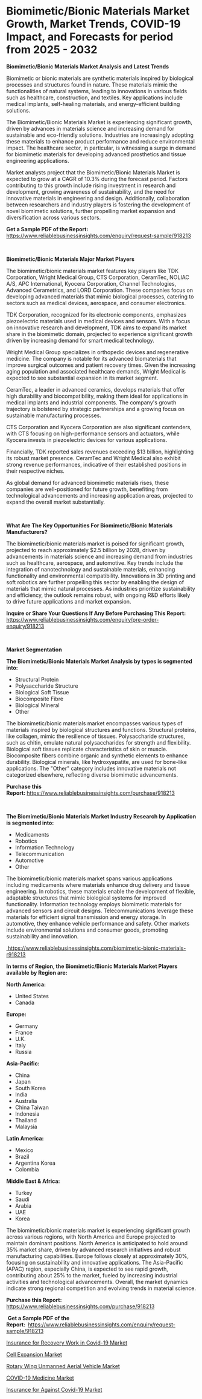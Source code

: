 <p><h1>Biomimetic/Bionic Materials Market Growth, Market Trends, COVID-19 Impact, and Forecasts for period from 2025 - 2032</h1></p><p><strong>Biomimetic/Bionic Materials Market Analysis and Latest Trends</strong></p>
<p><p>Biomimetic or bionic materials are synthetic materials inspired by biological processes and structures found in nature. These materials mimic the functionalities of natural systems, leading to innovations in various fields such as healthcare, construction, and textiles. Key applications include medical implants, self-healing materials, and energy-efficient building solutions.</p><p>The Biomimetic/Bionic Materials Market is experiencing significant growth, driven by advances in materials science and increasing demand for sustainable and eco-friendly solutions. Industries are increasingly adopting these materials to enhance product performance and reduce environmental impact. The healthcare sector, in particular, is witnessing a surge in demand for biomimetic materials for developing advanced prosthetics and tissue engineering applications.</p><p>Market analysts project that the Biomimetic/Bionic Materials Market is expected to grow at a CAGR of 10.3% during the forecast period. Factors contributing to this growth include rising investment in research and development, growing awareness of sustainability, and the need for innovative materials in engineering and design. Additionally, collaboration between researchers and industry players is fostering the development of novel biomimetic solutions, further propelling market expansion and diversification across various sectors.</p></p>
<p><strong>Get a Sample PDF of the Report:&nbsp;</strong> <a href="https://www.reliablebusinessinsights.com/enquiry/request-sample/918213?utm_campaign=1877&utm_medium=2&utm_source=Github&utm_content=ia&utm_term=05032025&utm_id=biomimeticbionic-materials">https://www.reliablebusinessinsights.com/enquiry/request-sample/918213</a></p>
<p>&nbsp;</p>
<p><strong>Biomimetic/Bionic Materials Major Market Players</strong></p>
<p><p>The biomimetic/bionic materials market features key players like TDK Corporation, Wright Medical Group, CTS Corporation, CeramTec, NOLIAC A/S, APC International, Kyocera Corporation, Channel Technologies, Advanced Cerametrics, and LORD Corporation. These companies focus on developing advanced materials that mimic biological processes, catering to sectors such as medical devices, aerospace, and consumer electronics.</p><p>TDK Corporation, recognized for its electronic components, emphasizes piezoelectric materials used in medical devices and sensors. With a focus on innovative research and development, TDK aims to expand its market share in the biomimetic domain, projected to experience significant growth driven by increasing demand for smart medical technology.</p><p>Wright Medical Group specializes in orthopedic devices and regenerative medicine. The company is notable for its advanced biomaterials that improve surgical outcomes and patient recovery times. Given the increasing aging population and associated healthcare demands, Wright Medical is expected to see substantial expansion in its market segment.</p><p>CeramTec, a leader in advanced ceramics, develops materials that offer high durability and biocompatibility, making them ideal for applications in medical implants and industrial components. The company's growth trajectory is bolstered by strategic partnerships and a growing focus on sustainable manufacturing processes.</p><p>CTS Corporation and Kyocera Corporation are also significant contenders, with CTS focusing on high-performance sensors and actuators, while Kyocera invests in piezoelectric devices for various applications.</p><p>Financially, TDK reported sales revenues exceeding $13 billion, highlighting its robust market presence. CeramTec and Wright Medical also exhibit strong revenue performances, indicative of their established positions in their respective niches.</p><p>As global demand for advanced biomimetic materials rises, these companies are well-positioned for future growth, benefiting from technological advancements and increasing application areas, projected to expand the overall market substantially.</p></p>
<p>&nbsp;</p>
<p><strong>What Are The Key Opportunities For Biomimetic/Bionic Materials Manufacturers?</strong></p>
<p><p>The biomimetic/bionic materials market is poised for significant growth, projected to reach approximately $2.5 billion by 2028, driven by advancements in materials science and increasing demand from industries such as healthcare, aerospace, and automotive. Key trends include the integration of nanotechnology and sustainable materials, enhancing functionality and environmental compatibility. Innovations in 3D printing and soft robotics are further propelling this sector by enabling the design of materials that mimic natural processes. As industries prioritize sustainability and efficiency, the outlook remains robust, with ongoing R&D efforts likely to drive future applications and market expansion.</p></p>
<p><strong>Inquire or Share Your Questions If Any Before Purchasing This Report:</strong> <a href="https://www.reliablebusinessinsights.com/enquiry/pre-order-enquiry/918213?utm_campaign=1877&utm_medium=2&utm_source=Github&utm_content=ia&utm_term=05032025&utm_id=biomimeticbionic-materials">https://www.reliablebusinessinsights.com/enquiry/pre-order-enquiry/918213</a></p>
<p>&nbsp;</p>
<p><strong>Market Segmentation</strong></p>
<p><strong>The Biomimetic/Bionic Materials Market Analysis by types is segmented into:</strong></p>
<p><ul><li>Structural Protein</li><li>Polysaccharide Structure</li><li>Biological Soft Tissue</li><li>Biocomposite Fibre</li><li>Biological Mineral</li><li>Other</li></ul></p>
<p><p>The biomimetic/bionic materials market encompasses various types of materials inspired by biological structures and functions. Structural proteins, like collagen, mimic the resilience of tissues. Polysaccharide structures, such as chitin, emulate natural polysaccharides for strength and flexibility. Biological soft tissues replicate characteristics of skin or muscle. Biocomposite fibers combine organic and synthetic elements to enhance durability. Biological minerals, like hydroxyapatite, are used for bone-like applications. The "Other" category includes innovative materials not categorized elsewhere, reflecting diverse biomimetic advancements.</p></p>
<p><strong>Purchase this Report:&nbsp;</strong><a href="https://www.reliablebusinessinsights.com/purchase/918213?utm_campaign=1877&utm_medium=2&utm_source=Github&utm_content=ia&utm_term=05032025&utm_id=biomimeticbionic-materials">https://www.reliablebusinessinsights.com/purchase/918213</a></p>
<p>&nbsp;</p>
<p><strong>The Biomimetic/Bionic Materials Market Industry Research by Application is segmented into:</strong></p>
<p><ul><li>Medicaments</li><li>Robotics</li><li>Information Technology</li><li>Telecommunication</li><li>Automotive</li><li>Other</li></ul></p>
<p><p>The biomimetic/bionic materials market spans various applications including medicaments where materials enhance drug delivery and tissue engineering. In robotics, these materials enable the development of flexible, adaptable structures that mimic biological systems for improved functionality. Information technology employs biomimetic materials for advanced sensors and circuit designs. Telecommunications leverage these materials for efficient signal transmission and energy storage. In automotive, they enhance vehicle performance and safety. Other markets include environmental solutions and consumer goods, promoting sustainability and innovation.</p></p>
<p><a href="https://www.reliablebusinessinsights.com/biomimetic-bionic-materials-r918213?utm_campaign=1877&utm_medium=2&utm_source=Github&utm_content=ia&utm_term=05032025&utm_id=biomimeticbionic-materials">&nbsp;https://www.reliablebusinessinsights.com/biomimetic-bionic-materials-r918213</a></p>
<p><strong>In terms of Region, the Biomimetic/Bionic Materials Market Players available by Region are:</strong></p>
<p>
    <p> <strong> North America: </strong>
        <ul>
            <li>United States</li>
            <li>Canada</li>
        </ul>
        </p> 
    <p> <strong> Europe: </strong>
        <ul>
            <li>Germany</li>
            <li>France</li>
            <li>U.K.</li>
            <li>Italy</li>
            <li>Russia</li>
        </ul>
        </p> 
    <p> <strong> Asia-Pacific: </strong>
        <ul>
            <li>China</li>
            <li>Japan</li>
            <li>South Korea</li>
            <li>India</li>
            <li>Australia</li>
            <li>China Taiwan</li>
            <li>Indonesia</li>
            <li>Thailand</li>
            <li>Malaysia</li>
        </ul>
        </p> 
    <p> <strong> Latin America: </strong>
        <ul>
            <li>Mexico</li>
            <li>Brazil</li>
            <li>Argentina Korea</li>
            <li>Colombia</li>
        </ul>
        </p> 
    <p> <strong> Middle East & Africa: </strong>
        <ul>
            <li>Turkey</li>
            <li>Saudi</li>
            <li>Arabia</li>
            <li>UAE</li>
            <li>Korea</li>
        </ul>
    </p>
    </p>
<p><p>The biomimetic/bionic materials market is experiencing significant growth across various regions, with North America and Europe projected to maintain dominant positions. North America is anticipated to hold around 35% market share, driven by advanced research initiatives and robust manufacturing capabilities. Europe follows closely at approximately 30%, focusing on sustainability and innovative applications. The Asia-Pacific (APAC) region, especially China, is expected to see rapid growth, contributing about 25% to the market, fueled by increasing industrial activities and technological advancements. Overall, the market dynamics indicate strong regional competition and evolving trends in material science.</p></p>
<p><strong>Purchase this Report: </strong><a href="https://www.reliablebusinessinsights.com/purchase/918213?utm_campaign=1877&utm_medium=2&utm_source=Github&utm_content=ia&utm_term=05032025&utm_id=biomimeticbionic-materials">https://www.reliablebusinessinsights.com/purchase/918213</a></p>
<p>&nbsp;<strong>Get a Sample PDF of the Report:&nbsp;&nbsp;</strong><a href="https://www.reliablebusinessinsights.com/enquiry/request-sample/918213?utm_campaign=1877&utm_medium=2&utm_source=Github&utm_content=ia&utm_term=05032025&utm_id=biomimeticbionic-materials">https://www.reliablebusinessinsights.com/enquiry/request-sample/918213</a></p>
<p><strong></strong></p>
<p><p><a href="https://github.com/swaftaenglem/Market-Research-Report-List-1/blob/main/insurance-for-recovery-work-in-covid-19-market.md?utm_campaign=1877&utm_medium=2&utm_source=Github&utm_content=ia&utm_term=05032025&utm_id=biomimeticbionic-materials">Insurance for Recovery Work in Covid-19 Market</a></p><p><a href="https://github.com/blauetrelawz/Market-Research-Report-List-1/blob/main/cell-expansion-market.md?utm_campaign=1877&utm_medium=2&utm_source=Github&utm_content=ia&utm_term=05032025&utm_id=biomimeticbionic-materials">Cell Expansion Market</a></p><p><a href="https://github.com/porstgowinjq/Market-Research-Report-List-1/blob/main/rotary-wing-unmanned-aerial-vehicle-market.md?utm_campaign=1877&utm_medium=2&utm_source=Github&utm_content=ia&utm_term=05032025&utm_id=biomimeticbionic-materials">Rotary Wing Unmanned Aerial Vehicle Market</a></p><p><a href="https://github.com/laveeasaadrh/Market-Research-Report-List-1/blob/main/covid-19-medicine-market.md?utm_campaign=1877&utm_medium=2&utm_source=Github&utm_content=ia&utm_term=05032025&utm_id=biomimeticbionic-materials">COVID-19 Medicine Market</a></p><p><a href="https://github.com/gassmkalay/Market-Research-Report-List-1/blob/main/insurance-for-against-covid-19-market.md?utm_campaign=1877&utm_medium=2&utm_source=Github&utm_content=ia&utm_term=05032025&utm_id=biomimeticbionic-materials">Insurance for Against Covid-19 Market</a></p></p>